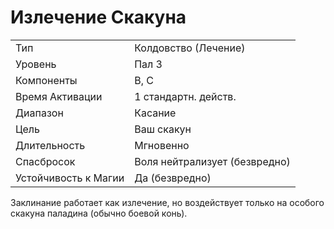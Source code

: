 
# Излечение Скакуна

| | |
|---|---|
|Тип|Колдовство (Лечение)|
|Уровень| Пал 3|
|Компоненты| В, С|
|Время Активации| 1 стандартн. действ.|
|Диапазон| Касание|
|Цель| Ваш скакун|
|Длительность| Мгновенно|
|Спасбросок| Воля нейтрализует (безвредно)|
|Устойчивость к Магии| Да (безвредно)|

Заклинание работает как излечение, но воздействует только на особого скакуна паладина (обычно боевой конь).